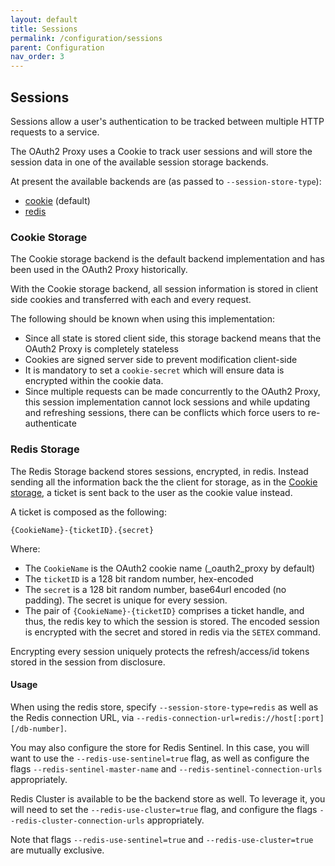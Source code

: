 ```yaml
---
layout: default
title: Sessions
permalink: /configuration/sessions
parent: Configuration
nav_order: 3
---
```


## Sessions

Sessions allow a user's authentication to be tracked between multiple HTTP
requests to a service.

The OAuth2 Proxy uses a Cookie to track user sessions and will store the session
data in one of the available session storage backends.

At present the available backends are (as passed to `--session-store-type`):
- [cookie](#cookie-storage) (default)
- [redis](#redis-storage)

### Cookie Storage

The Cookie storage backend is the default backend implementation and has
been used in the OAuth2 Proxy historically.

With the Cookie storage backend, all session information is stored in client
side cookies and transferred with each and every request.

The following should be known when using this implementation:
- Since all state is stored client side, this storage backend means that the OAuth2 Proxy is completely stateless
- Cookies are signed server side to prevent modification client-side
- It is mandatory to set a `cookie-secret` which will ensure data is encrypted within the cookie data.
- Since multiple requests can be made concurrently to the OAuth2 Proxy, this session implementation
cannot lock sessions and while updating and refreshing sessions, there can be conflicts which force
users to re-authenticate


### Redis Storage

The Redis Storage backend stores sessions, encrypted, in redis. Instead sending all the information
back the the client for storage, as in the [Cookie storage](cookie-storage), a ticket is sent back
to the user as the cookie value instead.

A ticket is composed as the following:

`{CookieName}-{ticketID}.{secret}`

Where:

- The `CookieName` is the OAuth2 cookie name (_oauth2_proxy by default)
- The `ticketID` is a 128 bit random number, hex-encoded
- The `secret` is a 128 bit random number, base64url encoded (no padding). The secret is unique for every session.
- The pair of `{CookieName}-{ticketID}` comprises a ticket handle, and thus, the redis key
to which the session is stored. The encoded session is encrypted with the secret and stored
in redis via the `SETEX` command.

Encrypting every session uniquely protects the refresh/access/id tokens stored in the session from
disclosure.

#### Usage

When using the redis store, specify `--session-store-type=redis` as well as the Redis connection URL, via
`--redis-connection-url=redis://host[:port][/db-number]`.

You may also configure the store for Redis Sentinel. In this case, you will want to use the
`--redis-use-sentinel=true` flag, as well as configure the flags `--redis-sentinel-master-name`
and `--redis-sentinel-connection-urls` appropriately.

Redis Cluster is available to be the backend store as well. To leverage it, you will need to set the 
`--redis-use-cluster=true` flag, and configure the flags `--redis-cluster-connection-urls` appropriately.

Note that flags `--redis-use-sentinel=true` and `--redis-use-cluster=true` are mutually exclusive.
